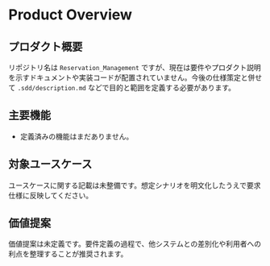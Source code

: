 # Product Overview

## プロダクト概要
リポジトリ名は `Reservation_Management` ですが、現在は要件やプロダクト説明を示すドキュメントや実装コードが配置されていません。今後の仕様策定と併せて `.sdd/description.md` などで目的と範囲を定義する必要があります。

## 主要機能
- 定義済みの機能はまだありません。

## 対象ユースケース
ユースケースに関する記載は未整備です。想定シナリオを明文化したうえで要求仕様に反映してください。

## 価値提案
価値提案は未定義です。要件定義の過程で、他システムとの差別化や利用者への利点を整理することが推奨されます。
